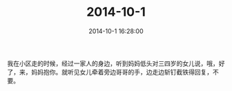 ﻿---
title: "2014-10-1"
date: 2014-10-1 16:28:00
tags: 文字
categories: 爸爸
---
我在小区走的时候，经过一家人的身边，听到妈妈低头对三四岁的女儿说，哦，好了，来，妈妈抱你。就听见女儿牵着旁边哥哥的手，边走边斩钉截铁得回复，不要。